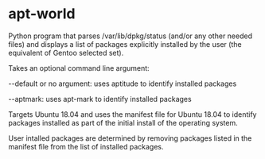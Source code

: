 # apt-world

Python program that parses /var/lib/dpkg/status (and/or any other needed files) and displays a list of packages explicitly installed by the user (the equivalent of Gentoo selected set).

Takes an optional command line argument:

--default or no argument: uses aptitude to identify installed packages

--aptmark: uses apt-mark to identify installed packages

Targets Ubuntu 18.04 and uses the manifest file for Ubuntu 18.04 to identify packages installed as part of the initial install of the operating system.

User intalled packages are determined by removing packages listed in the manifest file from the list of installed packages.
